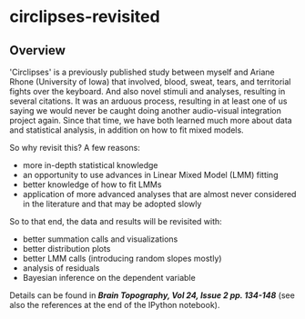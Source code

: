# circlipses-revisited
## Overview

'Circlipses' is a previously published study between myself and Ariane Rhone (University of Iowa) that involved, blood, sweat, tears, and territorial fights over the keyboard. And also novel stimuli and analyses, resulting in several citations. It was an arduous process, resulting in at least one of us saying we would never be caught doing another audio-visual integration project again. Since that time, we have both learned much more about data and statistical analysis, in addition on how to fit mixed models.

So why revisit this? A few reasons:
- more in-depth statistical knowledge
- an opportunity to use advances in Linear Mixed Model (LMM) fitting
- better knowledge of how to fit LMMs
- application of more advanced analyses that are almost never considered in the literature and that may be adopted slowly

So to that end, the data and results will be revisited with:
- better summation calls and visualizations
- better distribution plots
- better LMM calls (introducing random slopes mostly)
- analysis of residuals
- Bayesian inference on the dependent variable

Details can be found in _**Brain Topography, Vol 24, Issue 2 pp. 134-148**_ (see also the references at the end of the IPython notebook).
